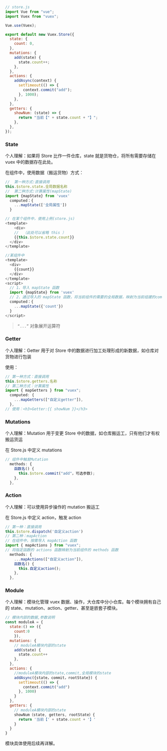 

```javascript
// store.js
import Vue from "vue";
import Vuex from "vuex";

Vue.use(Vuex);

export default new Vuex.Store({
  state: {
    count: 0,
  },
  mutations: {
    add(state) {
      state.count++;
    },
  },
  actions: {
    addAsync(context) {
      setTimeout(() => {
        context.commit("add");
      }, 1000);
    },
  },
  getters: {
    showNum: (state) => {
      return "当前【" + state.count + "】";
    },
  },
});
```

### State

个人理解：如果将 Store 比作一件仓库，state 就是货物仓，将所有需要存储在 vuex 中的数据存在此处。

在组件中，使用数据（搬运货物）方式：

```javascript
//	第一种方式:直接调用
this.$store.state.全局数据名称
//	第二种方式:计算属性(mapState)
import {mapState} from 'vuex'
  computed：{
    ...mapState(['全局属性'])
  }
```

```javascript
// 在某个组件中，使用上例(store.js)
<template>
	<div>
  	//	（此处可以省略 this ）
  	{{this.$store.state.count}}
  </div>
</template>
```

```javascript
//某组件中
<template>
  <div>
  	{{count}}
  </div>
</template>
<script>
  // 1、导入 mapState 函数
  import {mapState} from 'vuex'
  // 2、通过导入的 mapState 函数，将当前组件的需要的全局数据，映射为当前组建的computed计算属性
  computed：{
    ...mapState({'count'})
  }
</script>
```

> `“...”` 对象展开运算符

### Getter

个人理解：Getter 用于对 Store 中的数据进行加工处理形成的新数据，如仓库对货物进行包装

使用：

```javascript
// 第一种方式：直接调用
this.$store.getters.名称
// 第二种方式：计算属性
import { mapGetters } from "vuex";
  computed: {
    ...mapGetters(["自定义getter"]),
  },
// 使用：<h3>Getter:{{ showNum }}</h3>
```

### Mutations

个人理解：Mutation 用于变更 Store 中的数据，如仓库搬运工，只有他们才有权搬运货运

在 Store.js 中定义 mutations

```javascript
// 组件中触发Mutation
  methods: {
    函数名() {
      this.$store.commit("add"，可选参数);
    },
  },
```

### Action

个人理解：可以使用异步操作的 mutation 搬运工

在 Store.js 中定义 action，触发 action

```javascript
// 第一种：直接调用
this.$store.dispatch('自定义action')
// 第二种：mapAction
// 在组件中，按需导入 mapAction 函数
import { mapActions } from "vuex";
// 将指定函数的 actions 函数映射为当前组件的 methods 函数
  methods: {
    ...mapActions(["自定义action"]),
    函数名() {
      this.自定义action();
    },
  },
```

### Module

个人理解：模块化管理 vuex 数据、操作，大仓库中分小仓库。每个模块拥有自己的 state、mutation、action、getter、甚至是嵌套子模块。

```javascript
// 模块内部的数据,参数说明
const moduleA = {
  state:() => ({
  	count:0
	}),
  mutations: {
    // moduleA模块内部的state
    add(state) {
      state.count++
    },
  },
  actions: {
    //moduleA模块内部的state,commit,全局模块的state
    addAsync({state，commit，rootState}) {
      setTimeout(() => {
        context.commit("add")
      }, 1000)
    }
  },
  getters: {
    // moduleA模块内部的state
    showNum（state, getters, rootState）{
      return '当前【' + state.count + '】'
    }
  }
}
```

模块具体使用后续再详解。